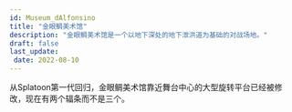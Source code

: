 ```yaml
---
id: Museum_dAlfonsino
title: "金眼鲷美术馆"
description: "金眼鲷美术馆是一个以地下深处的地下泄洪道为基础的对战场地。"
draft: false
last_update:  
 date: 2022-08-10 
---
```


从Splatoon第一代回归，金眼鲷美术馆靠近舞台中心的大型旋转平台已经被修改，现在有两个辐条而不是三个。